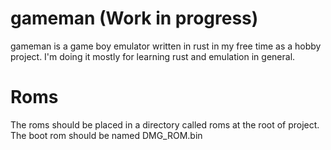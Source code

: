 # gameman (Work in progress)

gameman is a game boy emulator written in rust in my free time as a hobby project.
I'm doing it mostly for learning rust and emulation in general.

# Roms

The roms should be placed in a directory called roms at the root of project.
The boot rom should be named DMG_ROM.bin